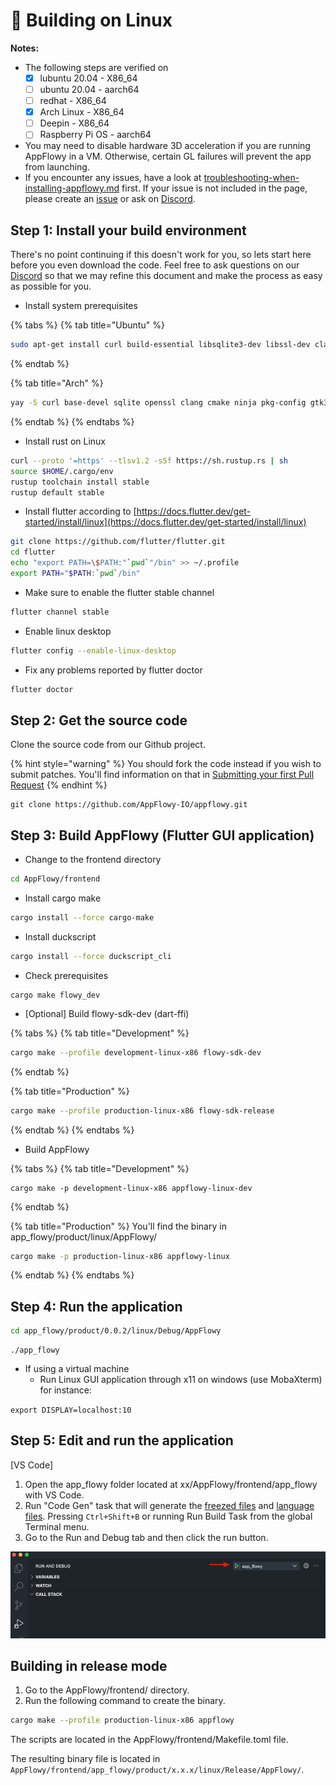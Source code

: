 # 🐧 Building on Linux

**Notes:**

* The following steps are verified on
  * [x] lubuntu 20.04 - X86\_64
  * [ ] ubuntu 20.04 - aarch64
  * [ ] redhat - X86\_64
  * [x] Arch Linux - X86\_64
  * [ ] Deepin - X86\_64
  * [ ] Raspberry Pi OS - aarch64
* You may need to disable hardware 3D acceleration if you are running AppFlowy in a VM. Otherwise, certain GL failures will prevent the app from launching.
* If you encounter any issues, have a look at [troubleshooting-when-installing-appflowy.md](../../../install-appflowy/installation-methods/troubleshooting-when-installing-appflowy.md "mention") first. If your issue is not included in the page, please create an [issue](https://github.com/AppFlowy-IO/appflowy/issues/new/choose) or ask on [Discord](https://discord.gg/9Q2xaN37tV).

## Step 1: Install your build environment

There's no point continuing if this doesn't work for you, so lets start here before you even download the code. Feel free to ask questions on our [Discord](https://discord.gg/9Q2xaN37tV) so that we may refine this document and make the process as easy as possible for you.

* Install system prerequisites

{% tabs %}
{% tab title="Ubuntu" %}
```bash
sudo apt-get install curl build-essential libsqlite3-dev libssl-dev clang cmake ninja-build pkg-config libgtk-3-dev unzip
```
{% endtab %}

{% tab title="Arch" %}
```bash
yay -S curl base-devel sqlite openssl clang cmake ninja pkg-config gtk3 unzip
```
{% endtab %}
{% endtabs %}

* Install rust on Linux

```bash
curl --proto '=https' --tlsv1.2 -sSf https://sh.rustup.rs | sh
source $HOME/.cargo/env
rustup toolchain install stable
rustup default stable
```

* Install flutter according to [https://docs.flutter.dev/get-started/install/linux](https://docs.flutter.dev/get-started/install/linux)

```bash
git clone https://github.com/flutter/flutter.git
cd flutter
echo "export PATH=\$PATH:"`pwd`"/bin" >> ~/.profile
export PATH="$PATH:`pwd`/bin"
```

* Make sure to enable the flutter stable channel

```bash
flutter channel stable
```

* Enable linux desktop

```bash
flutter config --enable-linux-desktop
```

* Fix any problems reported by flutter doctor

```bash
flutter doctor
```

## Step 2: Get the source code

Clone the source code from our Github project.

{% hint style="warning" %}
You should fork the code instead if you wish to submit patches. You'll find information on that in [Submitting your first Pull Request](../submitting-code/submitting-your-first-pull-request.md)
{% endhint %}

```shell
git clone https://github.com/AppFlowy-IO/appflowy.git
```

## Step 3: Build AppFlowy (Flutter GUI application)

* Change to the frontend directory

```bash
cd AppFlowy/frontend
```

* Install cargo make

```bash
cargo install --force cargo-make
```

* Install duckscript

```bash
cargo install --force duckscript_cli
```

* Check prerequisites

```shell
cargo make flowy_dev
```

* \[Optional] Build flowy-sdk-dev (dart-ffi)

{% tabs %}
{% tab title="Development" %}
```bash
cargo make --profile development-linux-x86 flowy-sdk-dev
```
{% endtab %}

{% tab title="Production" %}
```bash
cargo make --profile production-linux-x86 flowy-sdk-release
```
{% endtab %}
{% endtabs %}

* Build AppFlowy

{% tabs %}
{% tab title="Development" %}
```
cargo make -p development-linux-x86 appflowy-linux-dev
```
{% endtab %}

{% tab title="Production" %}
You'll find the binary in app\_flowy/product/linux/AppFlowy/

```bash
cargo make -p production-linux-x86 appflowy-linux
```
{% endtab %}
{% endtabs %}

## Step 4: Run the application

```bash
cd app_flowy/product/0.0.2/linux/Debug/AppFlowy
```

```shell
./app_flowy
```

* If using a virtual machine
  * Run Linux GUI application through x11 on windows (use MobaXterm) for instance:

`export DISPLAY=localhost:10`

## Step 5: Edit and run the application

\[VS Code]

1. Open the app\_flowy folder located at xx/AppFlowy/frontend/app\_flowy with VS Code.
2. Run "Code Gen" task that will generate the [freezed files](https://pub.dev/packages/freezed) and [language files](https://pub.dev/packages/easy\_localization). Pressing `Ctrl+Shift+B` or running Run Build Task from the global Terminal menu.
3. Go to the Run and Debug tab and then click the run button.

![](<../../../../.gitbook/assets/image (1) (1) (1).png>)

## Building in release mode

1. Go to the AppFlowy/frontend/ directory.
2. Run the following command to create the binary.

```bash
cargo make --profile production-linux-x86 appflowy
```

The scripts are located in the AppFlowy/frontend/Makefile.toml file.

The resulting binary file is located in `AppFlowy/frontend/app_flowy/product/x.x.x/linux/Release/AppFlowy/`.
